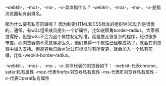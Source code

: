 -webkit-，-moz-，-ms-，-o-具体指什么？
-webkit-，-moz-，-ms-，-o-是指浏览器私有前缀名。

那为什么要有私有前缀呢？
因为制定HTML和CSS标准的组织W3C动作是很慢的。通常，有w3c组织成员提出一个新属性，比如说圆角border-radius，大家都觉得好，但是w3c不会为这个属性制定标准，而是要走很复杂的程序，经过很多审查。而浏览器商不愿意等那么久，他们觉得一个属性已经够成熟了，就会在浏览器中加入支持。但是避免日后w3c公布标准时有所变更，就会加入一个私有前缀，比如-webkit-border-radius。

-webkit-，-moz-，-ms-，-o-具体代表的浏览器如下：
-webkit-代表chrome、safari私有属性
-moz-代表firefox浏览器私有属性
-ms-代表IE浏览器私有属性
-o-代表Operai私有属性
